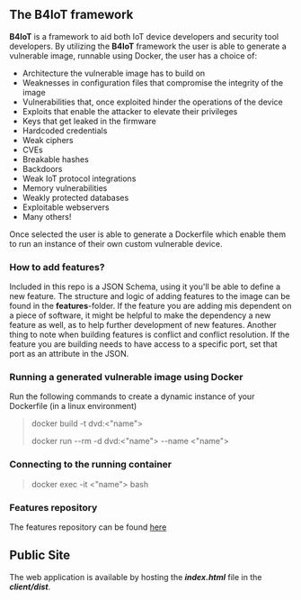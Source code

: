 ## The **B4IoT** framework
**B4IoT** is a framework to aid both IoT device developers and security tool developers.
By utilizing the **B4IoT** framework the user is able to generate a vulnerable image, runnable using Docker, the user has a choice of:
* Architecture the vulnerable image has to build on
* Weaknesses in configuration files that compromise the integrity of the image
* Vulnerabilities that, once exploited hinder the operations of the device
* Exploits that enable the attacker to elevate their privileges
* Keys that get leaked in the firmware
* Hardcoded credentials
* Weak ciphers 
* CVEs
* Breakable hashes
* Backdoors
* Weak IoT protocol integrations
* Memory vulnerabilities
* Weakly protected databases
* Exploitable webservers
* Many others!

Once selected the user is able to generate a Dockerfile which enable them to run an instance of their own custom vulnerable device.

### How to add features?
Included in this repo is a JSON Schema, using it you'll be able to define a new feature. The structure and logic of adding features to the image can be found in the **features**-folder.
If the feature you are adding mis dependent on a piece of software, it might be helpful to make the dependency a new feature as well, as to help further development of new features.
Another thing to note when building features is conflict and conflict resolution. If the feature you are building needs to have access to a specific port, set that port as an attribute in the JSON.



### Running a generated vulnerable image using Docker 

Run the following commands to create a dynamic instance of your Dockerfile (in a linux environment)

> docker build -t dvd:<"name"> 
>
> docker run --rm -d  dvd:<"name"> --name <"name">

### Connecting to the running container
> docker exec -it <"name"> bash

### Features repository
The features repository can be found [here](https://github.com/ku-leuven-msec/IoTBenchmark-Features)


## Public Site
The web application is available by hosting the **_index.html_** file in the **_client/dist_**.